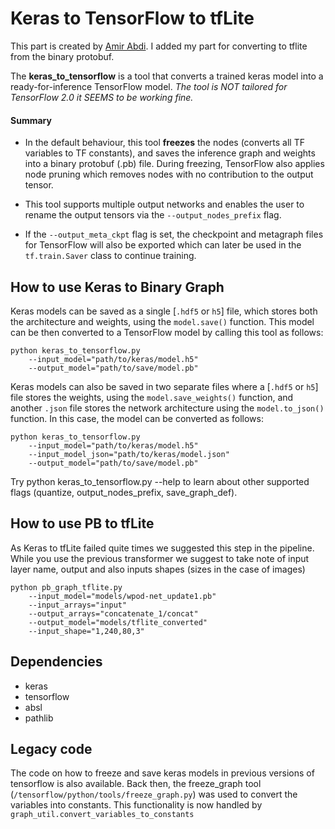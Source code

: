 # Keras to TensorFlow to tfLite
This part is created by [Amir Abdi](https://github.com/amir-abdi/keras_to_tensorflow). I added my part for converting to tflite from the binary protobuf.

The **keras_to_tensorflow** is a tool that converts a trained keras model into a ready-for-inference TensorFlow model. *The tool is NOT tailored for TensorFlow 2.0 it SEEMS to be working fine.*

#### Summary
- In the default behaviour, this tool **freezes** the nodes (converts all TF variables to TF constants), and saves the inference graph and weights into a binary protobuf (.pb) file. During freezing, TensorFlow also applies node pruning which removes nodes with no contribution to the output tensor.

- This tool supports multiple output networks and enables the user to rename the output tensors via the `--output_nodes_prefix` flag.
 
- If the `--output_meta_ckpt` flag is set, the checkpoint and metagraph files for TensorFlow will also be exported
which can later be used in the `tf.train.Saver` class to continue training.   


## How to use Keras to Binary Graph
Keras models can be saved as a single [`.hdf5` or `h5`] file, which stores both the architecture and weights, using the `model.save()` function.
 This model can be then converted to a TensorFlow model by calling this tool as follows:
    
    python keras_to_tensorflow.py 
        --input_model="path/to/keras/model.h5" 
        --output_model="path/to/save/model.pb"
     
Keras models can also be saved in two separate files where a [`.hdf5` or `h5`] file stores the weights, using the `model.save_weights()` function, and another `.json` file stores the network architecture using the `model.to_json()` function.
In this case, the model can be converted as follows:

    python keras_to_tensorflow.py 
        --input_model="path/to/keras/model.h5" 
        --input_model_json="path/to/keras/model.json" 
        --output_model="path/to/save/model.pb"

Try 
    python keras_to_tensorflow.py --help
to learn about other supported flags (quantize, output_nodes_prefix, save_graph_def).

## How to use PB to tfLite
As Keras to tfLite failed quite times we suggested this step in the pipeline. While you use the previous transformer we suggest to take note of input layer name, output and also inputs shapes (sizes in the case of images)
    
    python pb_graph_tflite.py 
        --input_model="models/wpod-net_update1.pb" 
        --input_arrays="input"
        --output_arrays="concatenate_1/concat"
        --output_model="models/tflite_converted"
        --input_shape="1,240,80,3"


## Dependencies
- keras
- tensorflow
- absl
- pathlib

## Legacy code
The code on how to freeze and save keras models in previous versions of tensorflow is also available. Back then, the freeze_graph tool (```/tensorflow/python/tools/freeze_graph.py```) was used to convert the variables into constants. This functionality is now handled by ```graph_util.convert_variables_to_constants```
